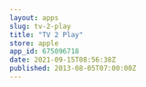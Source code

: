 ```yaml
---
layout: apps
slug: tv-2-play
title: "TV 2 Play"
store: apple
app_id: 675096718
date: 2021-09-15T08:56:38Z
published: 2013-08-05T07:00:00Z
---
```


